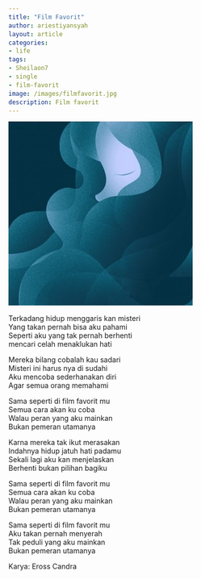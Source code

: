 ```yaml
---
title: "Film Favorit"
author: ariestiyansyah
layout: article
categories:
- life
tags:
- Sheilaon7
- single
- film-favorit
image: /images/filmfavorit.jpg
description: Film favorit
---
```


![Film Favorit](/images/filmfavorit.jpg)

Terkadang hidup menggaris kan misteri<br>
Yang takan pernah bisa aku pahami<br>
Seperti aku yang tak pernah berhenti<br>
mencari celah menaklukan hati

Mereka bilang cobalah kau sadari<br>
Misteri ini harus nya di sudahi<br>
Aku mencoba sederhanakan diri<br>
Agar semua orang memahami

Sama seperti di film favorit mu<br>
Semua cara akan ku coba<br>
Walau peran yang aku mainkan<br>
Bukan pemeran utamanya

Karna mereka tak ikut merasakan<br>
Indahnya hidup jatuh hati padamu<br>
Sekali lagi aku kan menjelaskan<br>
Berhenti bukan pilihan bagiku

Sama seperti di film favorit mu<br>
Semua cara akan ku coba<br>
Walau peran yang aku mainkan<br>
Bukan pemeran utamanya

Sama seperti di film favorit mu<br>
Aku takan pernah menyerah<br>
Tak peduli yang aku mainkan<br>
Bukan pemeran utamanya

Karya: Eross Candra